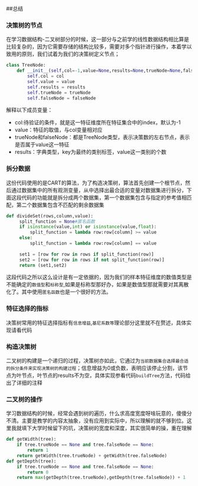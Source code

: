 ##总结
### 决策树的节点
 在学习数据结构-二叉树部分的时候，这一部分与之前学的线性数据结构相比算是比较复杂的，因为它需要存储的结构比较多，需要对多个指针进行操作，本着学以致用的原则，我们试着为我们的决策树定义节点；
```Python
class TreeNode:
    def __init__(self,col=-1,value=None,results=None,trueNode=None,falseNode=None):
        self.col = col
        self.value = value
        self.results = results
        self.trueNode = trueNode
        self.falseNode = falseNode
```
解释以下成员变量：
   - col:待验证的条件，就是这一特征维度所在特征集合中的index，默认为-1
   - value：特征的取值，与col变量相对应
   - trueNode和falseNode：都是TreeNode类型，表示决策数的左右节点，表示是否属于value这一特征
   - results：字典类型，key为最终的类别标签，value这一类别的个数
### 拆分数据
这份代码使用的是CART的算法，为了构造决策树，算法首先创建一个根节点，然后通过数据集中的所有观测变量，从中选择出最合适的变量对数据集进行拆分，下面这段代码的功能就是拆分成两个数据集，第一个数据集包含与指定的参考值相匹配，第二个数据集包含不匹配的剩余数据集
```Python
def divideSet(rows,column,value):
     split_function = None#匿名函数
     if isinstance(value,int) or isinstance(value,float):
         split_function = lambda row:row[column] >= value
     else:
         split_function = lambda row:row[column] == value
         
     set1 = [row for row in rows if split_function(row)]
     set2 = [row for row in rows if not split_function(row)]
     return (set1,set2)
```
这段代码之所以这么设计是有一定依据的，因为我们的样本特征维度的数值类型是不能确定的`数值型`和`标称型`,如果是标称型那好办，如果是数值型那就需要对其离散化了。其中使用`匿名函数`也是一个很好的方法。
### 特征选择的指标
决策树常用的特征选择指标有`信息增益`,`基尼系数等`理论部分这里就不在赘述，具体实现请看代码
### 构造决策树
二叉树的构建是一个递归的过程，决策树亦如此，它通过为`当前数据集合选择最合适的拆分条件来实现决策树的构建过程`；信息增益为0或负数，表明应该停止分割，该节点为叶节点，叶节点的results不为空，具体实现参看代码`buildTree`方法，代码给出了详细的注释
### 二叉树的操作
学习数据结构的时候，经常会遇到树的遍历，什么求高度宽度呀啥玩意的，傻傻分不清。主要是教学的内容太抽象，没有应用到实际中，所以理解的就不够到位。这里我就填下大学时候留下的坑，决策树的宽度和深度，其实很简单的操，重在理解
```Python
def getWidth(tree):
    if tree.trueNode == None and tree.falseNode == None:
        return 1
    return getWidth(tree.trueNode) + getWidth(tree.falseNode)
def getDepth(tree):
    if tree.trueNode == None and tree.falseNode == None:
        return 0
    return max(getDepth(tree.trueNode),getDepth(tree.falseNode)) + 1
```
